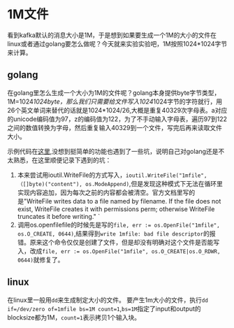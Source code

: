 # 1M文件

看到kafka默认的消息大小是1M，于是想到如果要生成一个1M的大小的文件在linux或者通过golang要怎么做呢？今天就来实验实验吧，1M按照1024*1024字节来计算。

## golang

在golang里怎么生成一个大小为1M的文件呢？golang本身提供byte字节类型，1M=1024*1024byte，那么我们只需要给文件写入1024*1024字节的字符就行，用26个英文单词来替代的话就是1024*1024/26,大概是重复40329次字母表。a对应的unicode编码值为97，z的编码值为122，为了不手动输入字母表，遍历97到122之间的数值转换为字母，然后重复输入40329到一个文件，写完后再来读取文件大小。

示例代码在[这里](1m-file/main.go),没想到挺简单的功能也遇到了一些坑，说明自己对golang还是不太熟悉，在这里顺便记录下遇到的坑：

1. 本来尝试用ioutil.WriteFile的方式写入，`ioutil.WriteFile("1mfile", （[]byte)("content"), os.ModeAppend)`,但是发现这种模式下无法在循环里实现内容追加，因为每次之前的内容都会被清空。官方文档里写的是"WriteFile writes data to a file named by filename. If the file does not exist, WriteFile creates it with permissions perm; otherwise WriteFile truncates it before writing."
`
1. 调用os.openfilefile的时候先是写的`file, err := os.OpenFile("1mfile", os.O_CREATE, 0644)`,结果得到`write 1mfile: bad file descriptor`的报错。原来这个命令仅仅是创建了文件，但是却没有明确对这个文件是否能写入，改成`file, err := os.OpenFile("1mfile", os.O_CREATE|os.O_RDWR, 0644)`就修复了。

## linux

在linux里一般用`dd`来生成制定大小的文件。 要产生1m大小的文件，执行`dd if=/dev/zero of=1mfile bs=1M count=1`,`bs=1M`指定了input和output的blocksize都为1M，`count=1`表示拷贝1个输入块。

